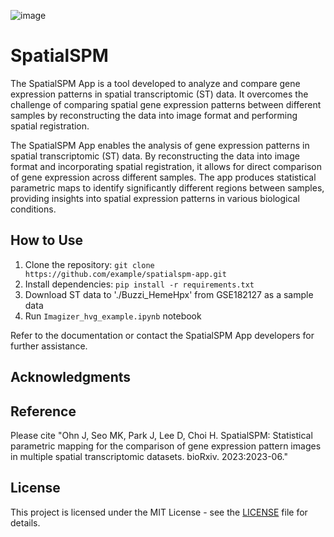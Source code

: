 
![image](https://github.com/portrai-io/spatialspm/assets/103564171/bc4125d6-81d0-4b89-bfee-08e8212df032)

# SpatialSPM 

The SpatialSPM App is a tool developed to analyze and compare gene expression patterns in spatial transcriptomic (ST) data. It overcomes the challenge of comparing spatial gene expression patterns between different samples by reconstructing the data into image format and performing spatial registration.


The SpatialSPM App enables the analysis of gene expression patterns in spatial transcriptomic (ST) data. By reconstructing the data into image format and incorporating spatial registration, it allows for direct comparison of gene expression across different samples. The app produces statistical parametric maps to identify significantly different regions between samples, providing insights into spatial expression patterns in various biological conditions.

## How to Use

1. Clone the repository: `git clone https://github.com/example/spatialspm-app.git`
2. Install dependencies: `pip install -r requirements.txt`
3. Download ST data to './Buzzi_HemeHpx' from GSE182127 as a sample data
4. Run `Imagizer_hvg_example.ipynb` notebook

Refer to the documentation or contact the SpatialSPM App developers for further assistance.

## Acknowledgments

## Reference
Please cite "Ohn J, Seo MK, Park J, Lee D, Choi H. SpatialSPM: Statistical parametric mapping for the comparison of gene expression pattern images in multiple spatial transcriptomic datasets. bioRxiv. 2023:2023-06."

## License

This project is licensed under the MIT License - see the [LICENSE](LICENSE) file for details.
